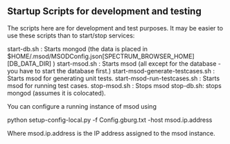 <H2>Startup Scripts for development and testing</H2>

The scripts here are for development and test purposes. It may be easier to use these scripts than to start/stop services:

  start-db.sh : Starts mongod (the data is placed in $HOME/.msod/MSODConfig.json[SPECTRUM_BROWSER_HOME][DB_DATA_DIR] )
  start-msod.sh : Starts msod (all except for the database - you have to start the database first.)
  start-msod-generate-testcases.sh : Starts msod for generating unit tests.
  start-msod-run-testcases.sh : Starts msod for running test cases.
  stop-msod.sh : Stops msod
  stop-db.sh: stops mongod (assumes it is colocated).

You can configure a running instance of msod using 
  
  python setup-config-local.py -f Config.gburg.txt -host msod.ip.address

Where msod.ip.address is the IP address assigned to the msod instance.

